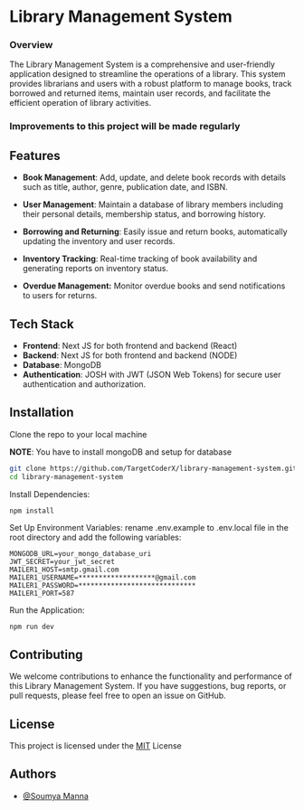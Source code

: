 
# Library Management System

### Overview
The Library Management System is a comprehensive and user-friendly application designed to streamline the operations of a library. This system provides librarians and users with a robust platform to manage books, track borrowed and returned items, maintain user records, and facilitate the efficient operation of library activities.

### Improvements to this project will be made regularly


## Features

- **Book Management**: Add, update, and delete book records with details such as title, author, genre, publication date, and ISBN.

- **User Management**: Maintain a database of library members including their personal details, membership status, and borrowing history.

- **Borrowing and Returning**: Easily issue and return books, automatically updating the inventory and user records.

- **Inventory Tracking**: Real-time tracking of book availability and generating reports on inventory status.

- **Overdue Management:** Monitor overdue books and send notifications to users for returns.


## Tech Stack

- **Frontend**: Next JS for both frontend and backend (React)
- **Backend**: Next JS for both frontend and backend (NODE)
- **Database**: MongoDB
- **Authentication**:  JOSH with JWT (JSON Web Tokens) for secure user authentication and authorization.


## Installation

Clone the repo to your local machine

**NOTE**: You have to install mongoDB and setup for database

```bash
git clone https://github.com/TargetCoderX/library-management-system.git
cd library-management-system
```

Install Dependencies:

```bash
npm install
```

Set Up Environment Variables: rename .env.example to .env.local file in the root directory and add the following variables:
 ```
MONGODB_URL=your_mongo_database_uri
JWT_SECRET=your_jwt_secret
MAILER1_HOST=smtp.gmail.com
MAILER1_USERNAME=*******************@gmail.com
MAILER1_PASSWORD=*****************************
MAILER1_PORT=587
 ```

 Run the Application:

```
npm run dev
```
    
## Contributing

We welcome contributions to enhance the functionality and performance of this Library Management System. If you have suggestions, bug reports, or pull requests, please feel free to open an issue on GitHub.
## License

This project is licensed under the [MIT](https://choosealicense.com/licenses/mit/) License 


## Authors

- [@Soumya Manna](https://portfolio-frontend-soumya-manna-1999.vercel.app/)

